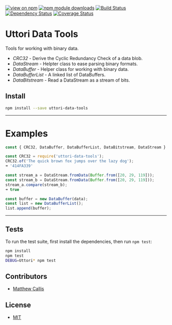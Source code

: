 [![view on npm](http://img.shields.io/npm/v/uttori-data-tools.svg)](https://www.npmjs.org/package/uttori-data-tools)
[![npm module downloads](http://img.shields.io/npm/dt/uttori-data-tools.svg)](https://www.npmjs.org/package/uttori-data-tools)
[![Build Status](https://travis-ci.org/uttori/uttori-data-tools.svg?branch=master)](https://travis-ci.org/uttori/uttori-data-tools)
[![Dependency Status](https://david-dm.org/uttori/uttori-data-tools.svg)](https://david-dm.org/uttori/uttori-data-tools)
[![Coverage Status](https://coveralls.io/repos/uttori/uttori-data-tools/badge.svg?branch=master)](https://coveralls.io/r/uttori/uttori-data-tools?branch=master)

# Uttori Data Tools

Tools for working with binary data.

- *CRC32* - Derive the Cyclic Redundancy Check of a data blob.
- *DataStream* - Helpter class to ease parsing binary formats.
- *DataBuffer* - Helper class for working with binary data.
- *DataBufferList* - A linked list of DataBuffers.
- *DataBitstream* - Read a DataStream as a stream of bits.

## Install

```bash
npm install --save uttori-data-tools
```

* * *

# Examples

```js
const { CRC32, DataBuffer, DataBufferList, DataBitstream, DataStream } = require('uttori-data-tools');

const CRC32 = require('uttori-data-tools');
CRC32.of('The quick brown fox jumps over the lazy dog');
➜ '414FA339'

const stream_a = DataStream.fromData(Buffer.from([20, 29, 119]));
const stream_b = DataStream.fromData(Buffer.from([20, 29, 119]));
stream_a.compare(stream_b);
➜ true

const buffer = new DataBuffer(data);
const list = new DataBufferList();
list.append(buffer);
```

* * *

## Tests

To run the test suite, first install the dependencies, then run `npm test`:

```bash
npm install
npm test
DEBUG=Uttori* npm test
```

## Contributors

* [Matthew Callis](https://github.com/MatthewCallis)

## License

* [MIT](LICENSE)
